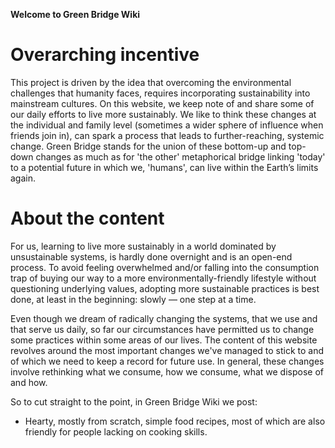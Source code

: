 **Welcome to Green Bridge Wiki**

# Overarching incentive

This project is driven by the idea that overcoming the environmental challenges that humanity faces, requires incorporating sustainability into mainstream cultures. On this website, we keep note of and share some of our daily efforts to live more sustainably. We like to think these changes at the individual and family level (sometimes a wider sphere of influence when friends join in), can spark a process that leads to further-reaching, systemic change. Green Bridge stands for the union of these bottom-up and top-down changes as much as for 'the other' metaphorical bridge linking 'today' to a potential future in which we, 'humans', can live within the Earth’s limits again.

# About the content

For us, learning to live more sustainably in a world dominated by unsustainable systems, is hardly done overnight and is an open-end process. To avoid feeling overwhelmed and/or falling into the consumption trap of buying our way to a more environmentally-friendly lifestyle without questioning underlying values, adopting more sustainable practices is best done, at least in the beginning: slowly — one step at a time. 

Even though we dream of radically changing the systems, that we use and that serve us daily, so far our circumstances have permitted us to change some practices within some areas of our lives. The content of this website revolves around the most important changes we've managed to stick to and of which we need to keep a record for future use. In general, these changes involve rethinking what we consume, how we consume, what we dispose of and how.

So to cut straight to the point, in Green Bridge Wiki we post:	

- Hearty, mostly from scratch, simple food recipes, most of which are also friendly for people lacking on cooking skills. 
